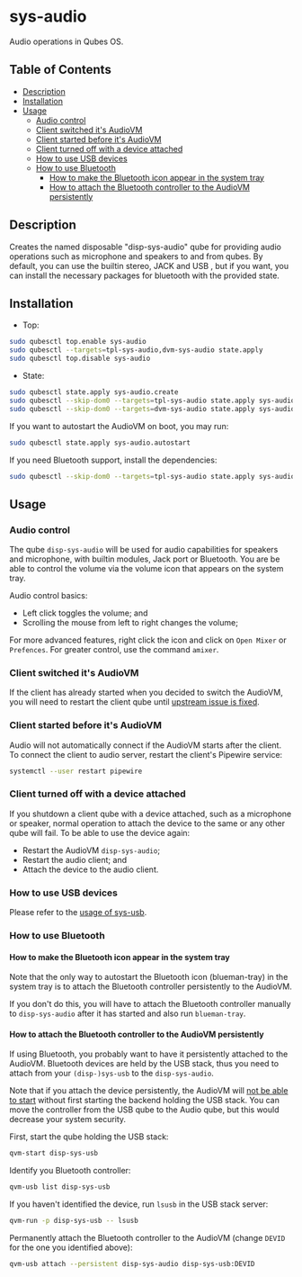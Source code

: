 # sys-audio

Audio operations in Qubes OS.

## Table of Contents

*   [Description](#description)
*   [Installation](#installation)
*   [Usage](#usage)
    *   [Audio control](#audio-control)
    *   [Client switched it's AudioVM](#client-switched-its-audiovm)
    *   [Client started before it's AudioVM](#client-started-before-its-audiovm)
    *   [Client turned off with a device attached](#client-turned-off-with-a-device-attached)
    *   [How to use USB devices](#how-to-use-usb-devices)
    *   [How to use Bluetooth](#how-to-use-bluetooth)
        *   [How to make the Bluetooth icon appear in the system tray](#how-to-make-the-bluetooth-icon-appear-in-the-system-tray)
        *   [How to attach the Bluetooth controller to the AudioVM persistently](#how-to-attach-the-bluetooth-controller-to-the-audiovm-persistently)

## Description

Creates the named disposable "disp-sys-audio" qube for providing audio
operations such as microphone and speakers to and from qubes. By default, you
can use the builtin stereo, JACK and  USB , but if you want, you can install
the necessary packages for bluetooth with the provided state.

## Installation

*   Top:

```sh
sudo qubesctl top.enable sys-audio
sudo qubesctl --targets=tpl-sys-audio,dvm-sys-audio state.apply
sudo qubesctl top.disable sys-audio
```

*   State:

<!-- pkg:begin:post-install -->

```sh
sudo qubesctl state.apply sys-audio.create
sudo qubesctl --skip-dom0 --targets=tpl-sys-audio state.apply sys-audio.install
sudo qubesctl --skip-dom0 --targets=dvm-sys-audio state.apply sys-audio.configure-dvm
```

<!-- pkg:end:post-install -->

If you want to autostart the AudioVM on boot, you may run:

```sh
sudo qubesctl state.apply sys-audio.autostart
```

If you need Bluetooth support, install the dependencies:

```sh
sudo qubesctl --skip-dom0 --targets=tpl-sys-audio state.apply sys-audio.install-bluetooth
```

## Usage

### Audio control

The qube `disp-sys-audio` will be used for audio capabilities for speakers
and microphone, with builtin modules, Jack port or Bluetooth. You are be able
to control the volume via the volume icon that appears on the system tray.

Audio control basics:

*   Left click toggles the volume; and
*   Scrolling the mouse from left to right changes the volume;

For more advanced features, right click the icon and click on `Open Mixer` or
`Prefences`. For greater control, use the command `amixer`.

### Client switched it's AudioVM

If the client has already started when you decided to switch the AudioVM, you
will need to restart the client qube until [upstream issue is fixed](https://github.com/QubesOS/qubes-issues/issues/8975).

### Client started before it's AudioVM

Audio will not automatically connect if the AudioVM starts after the client.
To connect the client to audio server, restart the client's Pipewire service:

```sh
systemctl --user restart pipewire
```

### Client turned off with a device attached

If you shutdown a client qube with a device attached, such as a microphone or
speaker, normal operation to attach the device to the same or any other qube
will fail. To be able to use the device again:

*   Restart the AudioVM `disp-sys-audio`;
*   Restart the audio client; and
*   Attach the device to the audio client.

### How to use USB devices

Please refer to the [usage of sys-usb](../sys-usb/README.md#usage).

### How to use Bluetooth

#### How to make the Bluetooth icon appear in the system tray

Note that the only way to autostart the Bluetooth icon (blueman-tray) in the
system tray is to attach the Bluetooth controller persistently to the AudioVM.

If you don't do this, you will have to attach the Bluetooth controller
manually to `disp-sys-audio` after it has started and also run `blueman-tray`.

#### How to attach the Bluetooth controller to the AudioVM persistently

If using Bluetooth, you probably want to have it persistently attached to the
AudioVM. Bluetooth devices are held by the USB stack, thus you need to attach
from your `(disp-)sys-usb` to the `disp-sys-audio`.

Note that if you attach the device persistently, the AudioVM will
[not be able to start](https://github.com/QubesOS/qubes-issues/issues/8877)
without first starting the backend holding the USB stack. You can move the
controller from the USB qube to the Audio qube, but this would decrease your
system security.

First, start the qube holding the USB stack:

```sh
qvm-start disp-sys-usb
```

Identify you Bluetooth controller:

```sh
qvm-usb list disp-sys-usb
```

If you haven't identified the device, run `lsusb` in the USB stack server:

```sh
qvm-run -p disp-sys-usb -- lsusb
```

Permanently attach the Bluetooth controller to the AudioVM (change `DEVID` for
the one you identified above):

```sh
qvm-usb attach --persistent disp-sys-audio disp-sys-usb:DEVID
```
